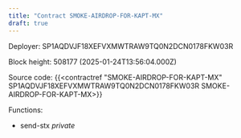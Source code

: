 ```yaml
---
title: "Contract SMOKE-AIRDROP-FOR-KAPT-MX"
draft: true
---
```

Deployer: SP1AQDVJF18XEFVXMWTRAW9TQ0N2DCN0178FKW03R


 



Block height: 508177 (2025-01-24T13:56:04.000Z)

Source code: {{<contractref "SMOKE-AIRDROP-FOR-KAPT-MX" SP1AQDVJF18XEFVXMWTRAW9TQ0N2DCN0178FKW03R SMOKE-AIRDROP-FOR-KAPT-MX>}}

Functions:

* send-stx _private_
